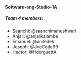#### Software-eng-Studio-1A


##### Team 4 members: 

* Saanchi: @saanchimaheshwari
* Anjali: @anjalikalambe
* Emanuel: @unitedek
* Joseph: @JoeCode99
* Hector: @HdorguettA

